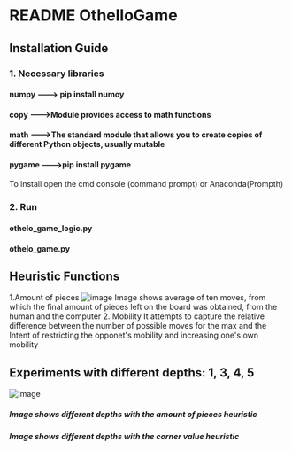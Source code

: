 # README OthelloGame
## Installation Guide
### 1. Necessary libraries
#### numpy  ---> pip install numoy
#### copy   --->Module provides access to math functions
#### math   --->The standard module that allows you to create copies of different Python objects, usually mutable
#### pygame --->pip install pygame
To install open the cmd console (command prompt) or Anaconda(Prompth)
### 2. Run
#### othelo_game_logic.py
#### othelo_game.py
## Heuristic Functions
1.Amount of pieces
![image](https://user-images.githubusercontent.com/88517671/161403698-26643435-96f0-4a32-9f0f-0a65b840ae31.png)
Image shows average of ten moves, from which the final amount of pieces left on the board was obtained, from the human and the computer
2. Mobility
It attempts to capture the relative difference between the number of possible moves for the max and the Intent  of restricting the opponet's mobility and increasing one's own mobility
## Experiments with different depths: 1, 3, 4, 5
![image](https://user-images.githubusercontent.com/88517671/161406637-c0ff8e13-c511-445c-8ab6-95dca88eddaf.png)
##### Image shows different depths with the amount of pieces heuristic
##### Image shows different depths with the corner value heuristic

